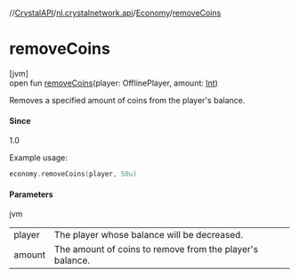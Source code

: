 //[CrystalAPI](../../../index.md)/[nl.crystalnetwork.api](../index.md)/[Economy](index.md)/[removeCoins](remove-coins.md)

# removeCoins

[jvm]\
open fun [removeCoins](remove-coins.md)(player: OfflinePlayer, amount: [Int](https://kotlinlang.org/api/latest/jvm/stdlib/kotlin/-int/index.html))

Removes a specified amount of coins from the player's balance.

#### Since

1.0

Example usage:

```kotlin
economy.removeCoins(player, 50u)
```

#### Parameters

jvm

| | |
|---|---|
| player | The player whose balance will be decreased. |
| amount | The amount of coins to remove from the player's balance. |
